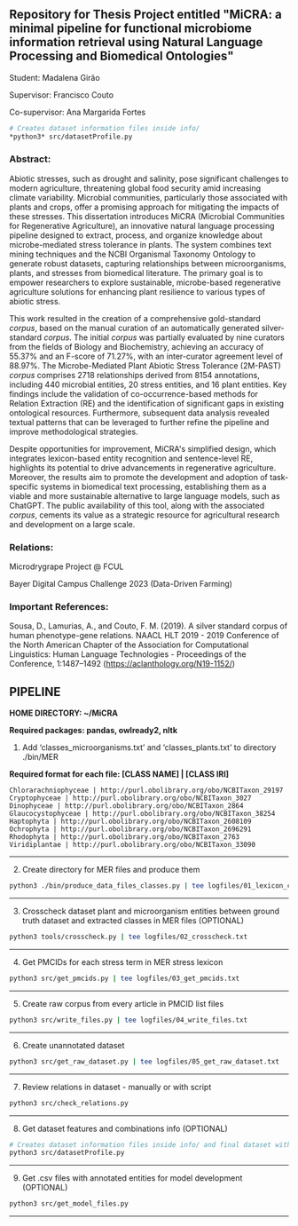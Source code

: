 ## Repository for Thesis Project entitled "MiCRA: a minimal pipeline for functional microbiome information retrieval using Natural Language Processing and Biomedical Ontologies"

Student: Madalena Girão

Supervisor: Francisco Couto

Co-supervisor: Ana Margarida Fortes

```bash
# Creates dataset information files inside info/
*python3* src/datasetProfile.py
```

### Abstract:
Abiotic stresses, such as drought and salinity, pose significant challenges to modern agriculture, threatening global food security amid increasing climate variability. Microbial communities, particularly those associated with plants and crops, offer a promising approach for mitigating the impacts of these stresses. This dissertation introduces MiCRA (Microbial Communities for Regenerative Agriculture), an innovative natural language processing pipeline designed to extract, process, and organize knowledge about microbe-mediated stress tolerance in plants. The system combines text mining techniques and the NCBI Organismal Taxonomy Ontology to generate robust datasets, capturing relationships between microorganisms, plants, and stresses from biomedical literature. The primary goal is to empower researchers to explore sustainable, microbe-based regenerative agriculture solutions for enhancing plant resilience to various types of abiotic stress.

This work resulted in the creation of a comprehensive gold-standard *corpus*, based on the manual curation of an automatically generated silver-standard *corpus*. The initial *corpus* was partially evaluated by nine curators from the fields of Biology and Biochemistry, achieving an accuracy of 55.37% and an F-score of 71.27%, with an inter-curator agreement level of 88.97%. The Microbe-Mediated Plant Abiotic Stress Tolerance (2M-PAST) *corpus* comprises 2718 relationships derived from 8154 annotations, including 440 microbial entities, 20 stress entities, and 16 plant entities. Key findings include the validation of co-occurrence-based methods for Relation Extraction (RE) and the identification of significant gaps in existing ontological resources. Furthermore, subsequent data analysis revealed textual patterns that can be leveraged to further refine the pipeline and improve methodological strategies.

Despite opportunities for improvement, MiCRA's simplified design, which integrates lexicon-based entity recognition and sentence-level RE, highlights its potential to drive advancements in regenerative agriculture. Moreover, the results aim to promote the development and adoption of task-specific systems in biomedical text processing, establishing them as a viable and more sustainable alternative to large language models, such as ChatGPT. The public availability of this tool, along with the associated *corpus*, cements its value as a strategic resource for agricultural research and development on a large scale.

### Relations:
Microdrygrape Project @ FCUL

Bayer Digital Campus Challenge 2023 (Data-Driven Farming)


### Important References:
Sousa, D., Lamurias, A., and Couto, F. M. (2019). A silver standard corpus of human phenotype-gene relations. NAACL HLT 2019 - 2019 Conference of the North American Chapter of the Association for Computational Linguistics: Human Language Technologies - Proceedings of the Conference, 1:1487–1492 (https://aclanthology.org/N19-1152/)


## PIPELINE

**HOME DIRECTORY: ~/MiCRA**

**Required packages: pandas, owlready2, nltk**

1. Add ‘classes_microorganisms.txt’ and ‘classes_plants.txt’ to directory ./bin/MER

**Required format for each file: [CLASS NAME] | [CLASS IRI]**

```
Chlorarachniophyceae | http://purl.obolibrary.org/obo/NCBITaxon_29197
Cryptophyceae | http://purl.obolibrary.org/obo/NCBITaxon_3027
Dinophyceae | http://purl.obolibrary.org/obo/NCBITaxon_2864
Glaucocystophyceae | http://purl.obolibrary.org/obo/NCBITaxon_38254
Haptophyta | http://purl.obolibrary.org/obo/NCBITaxon_2608109
Ochrophyta | http://purl.obolibrary.org/obo/NCBITaxon_2696291
Rhodophyta | http://purl.obolibrary.org/obo/NCBITaxon_2763
Viridiplantae | http://purl.obolibrary.org/obo/NCBITaxon_33090
```

---

2. Create directory for MER files and produce them

```bash
python3 ./bin/produce_data_files_classes.py | tee logfiles/01_lexicon_creation.txt
```

---

3. Crosscheck dataset plant and microorganism entities between ground truth dataset and extracted classes in MER files (OPTIONAL)

```bash
python3 tools/crosscheck.py | tee logfiles/02_crosscheck.txt
```

---

4. Get PMCIDs for each stress term in MER stress lexicon

```bash
python3 src/get_pmcids.py | tee logfiles/03_get_pmcids.txt
```

---

5. Create raw corpus from every article in PMCID list files

```bash
python3 src/write_files.py | tee logfiles/04_write_files.txt
```

---

6. Create unannotated dataset

```bash
python3 src/get_raw_dataset.py | tee logfiles/05_get_raw_dataset.txt
```

---

7. Review relations in dataset - manually or with script

```bash
python3 src/check_relations.py
```

---

8. Get dataset features and combinations info (OPTIONAL)

```bash
# Creates dataset information files inside info/ and final dataset with handled synonyms inside dataset/
python3 src/datasetProfile.py
```

---

9. Get .csv files with annotated entities for model development (OPTIONAL)

```bash
python3 src/get_model_files.py
```

---